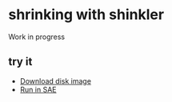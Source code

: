 shrinking with shinkler
=======================

Work in progress

try it
------
  * [Download disk image](bin/shrinker.adf?raw=true)
  * <a href="http://alpine9000.github.io/ScriptedAmigaEmulator/#amiga_examples/shrinkler.adf" target="_blank">Run in SAE</a>